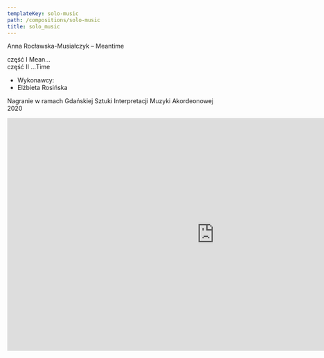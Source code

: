 ```yaml
---
templateKey: solo-music
path: /compositions/solo-music
title: solo_music
---
```

<div class="box works-box">
    <p class="works__title">Anna Rocławska-Musiałczyk –  Meantime</p>
    <p class="works__subtitle">
        część I Mean… <br />
        część II ...Time
    </p>
    <ul class="works__performers">
        <li class="works__performers--title">Wykonawcy:</li>
        <li>Elżbieta Rosińska</li>
    </ul>
    <p class="works__details">
        Nagranie w ramach Gdańskiej Sztuki Interpretacji Muzyki Akordeonowej 2020
    </p>
    <div class="youtube-movie">
        <iframe width="956" height="538" src="https://www.youtube.com/embed/9y0pnJwZiUE" frameborder="0" allow="accelerometer; autoplay; clipboard-write; encrypted-media; gyroscope; picture-in-picture" allowfullscreen></iframe>
    </div>
</div>
